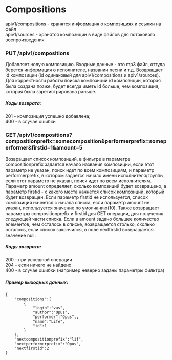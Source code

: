 # Compositions

apiv1/compositions - хранятся информация о композициях и ссылки на файл<br />
apiv1/sources - хранятся композиции в виде файлов для потокового воспроизведения

### PUT /apiv1/compositions

Добавляет новую композицию. Входные данные - это mp3 файл, оттуда берется информация о исполнителе, названии песни и т.д. 
Возвращает id композиции (id одинаковый для apiv1/compositions и apiv1/sources).
Для корректности работы поиска композиций id композиции, которая была создана позже,
будет всегда иметь id больше, чем композиция, которая была зарегистрирована раньше.

##### Коды возврата:
201 - композиция успешно добавлена;<br />
400 - в случае ошибки

### GET /apiv1/compositions?compositionprefix=somecomposition&performerprefix=someperformer&firstid=1&amount=5

Возвращает список композиций, в фильтре в параметре compositionprefix задается начало названия композиции,
если этот параметр не указан, поиск идет по всем композициям, и параметр performerprefix, в котором задается 
начало имени исполнителя/группы, если этот параметр не указан, поиск идет по всем исполнителям. Параметр amount определяет,
сколько композиций будет возвращено, а параметр firstid - с какого места начнется список композиций, 
который будет возвращен. Если параметр firstid не используется, список композиций начнется с начала списка,
если параметр amount не указан, используется значение по умолчанию(10). Также возвращает
параметры compositionprefix и firstid для GET операции, для получения следующей части списка.
Если в amount задано большее количество элементов, чем осталось в списке, возвращается столько,
сколько осталось, если список закончился, в поле nextfirstid возвращается значение null.

##### Коды возврата:
200 - при успешной операции<br />
204 - если ничего не найдено<br />
400 - в случае ошибки (например неверно заданы параметры фильтра)

##### Пример выходных данных:
    {
        "compositions":[
            {
                "login":"vas",
                "author":"Opus",
                "performer":"Opus",,
                "name":"Life",
                "id":1
            }
        ],
        "nextcompositionprefix":"lif",
        "nextperformerprefix":"Opus",
        "nextfirstid":2
    }
